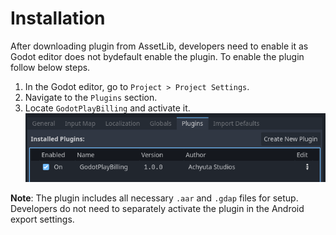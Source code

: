 # Installation

After downloading plugin from AssetLib, developers need to enable it as Godot editor does not
bydefault enable the plugin. To enable the plugin follow below steps.

1. In the Godot editor, go to `Project > Project Settings`.
2. Navigate to the `Plugins` section.
3. Locate `GodotPlayBilling` and activate it.
![Enable Plugin](../assets/enable_plugin.png)

**Note**: The plugin includes all necessary `.aar` and `.gdap` files for setup. Developers do not need to separately activate the plugin in the Android export settings.

